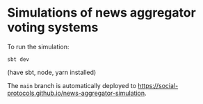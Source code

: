 # Simulations of news aggregator voting systems

To run the simulation:

```
sbt dev
```
(have sbt, node, yarn installed)


The `main` branch is automatically deployed to <https://social-protocols.github.io/news-aggregator-simulation>.
